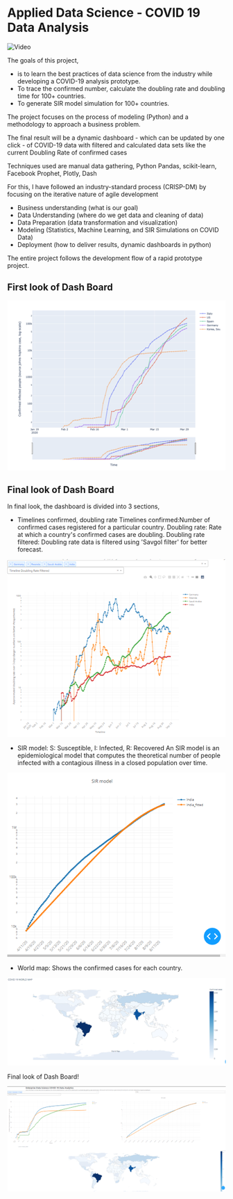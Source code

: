 # Applied Data Science - COVID 19 Data Analysis

![Video](#https://drive.google.com/file/d/1kd--roOhrPkfHhMqVT6zEelXM4pEHzY7/view?usp=sharing)

The goals of this project,
* is to learn the best practices of data science from the industry while developing a COVID-19 analysis prototype.
* To trace the confirmed number, calculate the doubling rate and doubling time for 100+ countries.
* To generate SIR model simulation for 100+ countries.

The project focuses on the process of modeling (Python) and a methodology to approach a business problem.

The final result will be a dynamic dashboard - which can be updated by one click - of COVID-19 data with filtered and calculated data sets like the current Doubling Rate of confirmed cases

Techniques used are manual data gathering, Python Pandas, scikit-learn, Facebook Prophet, Plotly, Dash

For this, I have followed an industry-standard process (CRISP-DM) by focusing on the iterative nature of agile development

* Business understanding (what is our goal)
* Data Understanding (where do we get data and cleaning of data)
* Data Preparation (data transformation and visualization)
* Modeling (Statistics, Machine Learning, and SIR Simulations on COVID Data)
* Deployment (how to deliver results, dynamic dashboards in python)

The entire project follows the development flow of a rapid prototype project.

## First look of Dash Board

![First dynamic dashboard](/reports/figures/plotly_result.png)

## Final look of Dash Board
In final look, the dashboard is divided into 3 sections,

* Timelines confirmed, doubling rate
  Timelines confirmed:Number of confirmed cases registered for a particular country. 
  Doubling rate: Rate at which a country's confirmed cases are doubling. 
  Doubling rate filtered: Doubling rate data is filtered using 'Savgol filter' for better forecast.
  
![Timeline](/reports/figures/Timeline_dash_2.PNG)

* SIR model: S: Susceptible, I: Infected, R: Recovered
  An SIR model is an epidemiological model that computes the theoretical number of people infected with a contagious illness in a closed population over time.

![SIR model](/reports/figures/SIR_dash.PNG)

* World map: Shows the confirmed cases for each country.

![World Map](/reports/figures/World_map.PNG)

Final look of Dash Board!

![Final dynamic dashboard](/reports/figures/Final.PNG)

